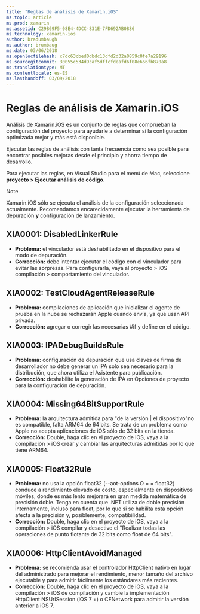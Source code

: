 ```yaml
---
title: "Reglas de análisis de Xamarin.iOS"
ms.topic: article
ms.prod: xamarin
ms.assetid: C29B69F5-08E4-4DCC-831E-7FD692AB0886
ms.technology: xamarin-ios
author: bradumbaugh
ms.author: brumbaug
ms.date: 03/06/2018
ms.openlocfilehash: c7dc63cbed0dbdc13dfd2d32a0859c0fe7a29196
ms.sourcegitcommit: 30055c534d9caf5dffcfdeafd6f08e666fb870a8
ms.translationtype: MT
ms.contentlocale: es-ES
ms.lasthandoff: 03/09/2018
---
```

# <a name="xamarinios-analysis-rules"></a>Reglas de análisis de Xamarin.iOS

Análisis de Xamarin.iOS es un conjunto de reglas que comprueban la configuración del proyecto para ayudarle a determinar si la configuración optimizada mejor y más está disponible.

Ejecutar las reglas de análisis con tanta frecuencia como sea posible para encontrar posibles mejoras desde el principio y ahorra tiempo de desarrollo.

Para ejecutar las reglas, en Visual Studio para el menú de Mac, seleccione **proyecto > Ejecutar análisis de código**.

> [!NOTE]
> Xamarin.iOS sólo se ejecuta el análisis de la configuración seleccionada actualmente. Recomendamos encarecidamente ejecutar la herramienta de depuración **y** configuración de lanzamiento.

## <a name="a-namexia0001xia0001-disabledlinkerrule"></a><a name="XIA0001"/>XIA0001: DisabledLinkerRule

- **Problema:** el vinculador está deshabilitado en el dispositivo para el modo de depuración.
- **Corrección:** debe intentar ejecutar el código con el vinculador para evitar las sorpresas.
Para configurarla, vaya al proyecto > iOS compilación > comportamiento del vinculador.

## <a name="a-namexia0002xia0002-testcloudagentreleaserule"></a><a name="XIA0002"/>XIA0002: TestCloudAgentReleaseRule

- **Problema:** compilaciones de aplicación que inicializar el agente de prueba en la nube se rechazarán Apple cuando envía, ya que usan API privada.
- **Corrección:** agregar o corregir las necesarias #if y define en el código.

## <a name="a-namexia0003xia0003-ipadebugbuildsrule"></a><a name="XIA0003"/>XIA0003: IPADebugBuildsRule

- **Problema:** configuración de depuración que usa claves de firma de desarrollador no debe generar un IPA solo sea necesario para la distribución, que ahora utiliza el Asistente para publicación.
- **Corrección:** deshabilite la generación de IPA en Opciones de proyecto para la configuración de depuración.

## <a name="a-namexia0004xia0004-missing64bitsupportrule"></a><a name="XIA0004"/>XIA0004: Missing64BitSupportRule

- **Problema:** la arquitectura admitida para "de la versión | el dispositivo"no es compatible, falta ARM64 de 64 bits. Se trata de un problema como Apple no acepta aplicaciones de iOS sólo de 32 bits en la tienda.
- **Corrección:** Double, haga clic en el proyecto de iOS, vaya a la compilación > iOS crear y cambiar las arquitecturas admitidas por lo que tiene ARM64.

## <a name="a-namexia0005xia0005-float32rule"></a><a name="XIA0005"/>XIA0005: Float32Rule

- **Problema:** no usa la opción float32 (--aot-options O = = float32) conduce a rendimiento elevado de costo, especialmente en dispositivos móviles, donde es más lento mejorará en gran medida matemática de precisión doble. Tenga en cuenta que .NET utiliza de doble precisión internamente, incluso para float, por lo que si se habilita esta opción afecta a la precisión y, posiblemente, compatibilidad.
- **Corrección:** Double, haga clic en el proyecto de iOS, vaya a la compilación > iOS compilar y desactive el "Realizar todas las operaciones de punto flotante de 32 bits como float de 64 bits".

## <a name="a-namexia0006xia0006-httpclientavoidmanaged"></a><a name="XIA0006"/>XIA0006: HttpClientAvoidManaged

- **Problema:** se recomienda usar el controlador HttpClient nativo en lugar del administrado para mejorar el rendimiento, menor tamaño del archivo ejecutable y para admitir fácilmente los estándares más recientes.
- **Corrección:** Double, haga clic en el proyecto de iOS, vaya a la compilación > iOS de compilación y cambie la implementación HttpClient NSUrlSession (iOS 7 +) o CFNetwork para admitir la versión anterior a iOS 7.
